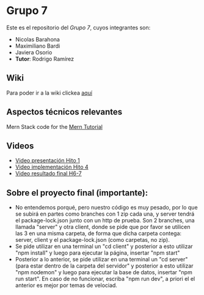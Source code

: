 # Grupo 7
Este es el repositorio del *Grupo 7*, cuyos integrantes son:
* Nicolas Barahona
* Maximiliano Bardi
* Javiera Osorio
* **Tutor**: Rodrigo Ramírez

## Wiki
Para poder ir a la wiki clickea [aquí](https://github.com/Zurickata/INF236-2023-2-GRUPO-7/wiki)

## Aspectos técnicos relevantes
Mern Stack code for the [Mern Tutorial](https://www.mongodb.com/languages/mern-stack-tutorial)

## Videos
* [Video presentación Hito 1](https://www.youtube.com/watch?v=WA3Brmtc2dE&ab_channel=MaxBardi)
* [Video implementación Hito 4](https://www.youtube.com/watch?v=3SZS8kizCXA&ab_channel=MaxBardi)
* [Video resultado final H6-7](https://www.youtube.com/watch?v=CsofGEh_QaA&ab_channel=MaxBardi)

## Sobre el proyecto final (importante):
* No entendemos porqué, pero nuestro código es muy pesado, por lo que se subirá en partes como branches con 1 zip cada una, y server tendrá el package-lock.json junto con un http de prueba. Son 2 branches, una llamada "server" y otra client, donde se pide que por favor se utilicen las 3 en una misma carpeta, de forma que dicha carpeta contega: server, client y el package-lock.json (como carpetas, no zip).
* Se pide utilizar en una terminal un "cd client" y posterior a esto utilizar "npm install" y luego para ejecutar la página, insertar "npm start"
* Posterior a lo anterior, se pide utilizar en una terminal un "cd server" (para estar dentro de la carpeta del servidor" y posterior a esto utilizar "npm nodemon" y luego para ejecutar la base de datos, insertar "npm run start". En caso de no funcionar, escriba "npm run dev", a priori el el anterior es mejor por temas de velociad. 
